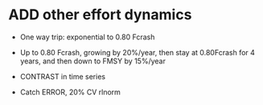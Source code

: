 
# ADD other effort dynamics

- One way trip: exponential to 0.80 Fcrash

- Up to 0.80 Fcrash, growing by 20%/year, then stay at 0.80Fcrash for 4 years, and then down to FMSY by 15%/year

- CONTRAST in time series

- Catch ERROR, 20% CV rlnorm
